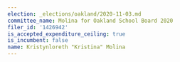 ```yaml
---
election: _elections/oakland/2020-11-03.md
committee_name: Molina for Oakland School Board 2020
filer_id: '1426942'
is_accepted_expenditure_ceiling: true
is_incumbent: false
name: Kristynloreth "Kristina" Molina
---
```

